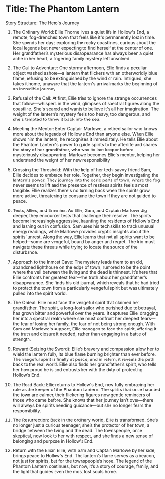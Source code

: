 # Title: The Phantom Lantern

Story Structure: The Hero's Journey

1. The Ordinary World:
Ellie Thorne lives a quiet life in Hollow's End, a remote, fog-drenched town that feels like it's permanently lost in time. She spends her days exploring the rocky coastlines, curious about the local legends but never expecting to find herself at the center of one. Her grandfather’s mysterious disappearance has always been a quiet ache in her heart, a lingering family mystery left unsolved.

2. The Call to Adventure:
One stormy afternoon, Ellie finds a peculiar object washed ashore—a lantern that flickers with an otherworldly blue flame, refusing to be extinguished by the wind or rain. Intrigued, she takes it home, unaware that the lantern's arrival marks the beginning of an incredible journey.

3. Refusal of the Call:
At first, Ellie tries to ignore the strange occurrences that follow—whispers in the wind, glimpses of spectral figures along the coastline. She's scared and wants to believe it's all her imagination. The weight of the lantern's mystery feels too heavy, too dangerous, and she's tempted to throw it back into the sea.

4. Meeting the Mentor:
Enter Captain Marlowe, a retired sailor who knows more about the legends of Hollow's End than anyone else. When Ellie shows him the lantern, he recognizes it immediately. He tells Ellie about the Phantom Lantern's power to guide spirits to the afterlife and shares the story of her grandfather, who was its last keeper before mysteriously disappearing. Marlowe becomes Ellie's mentor, helping her understand the weight of her new responsibility.

5. Crossing the Threshold:
With the help of her tech-savvy friend Sam, Ellie decides to embrace her role. Together, they begin investigating the lantern's power. They journey into the eerie parts of town, where the fog never seems to lift and the presence of restless spirits feels almost tangible. Ellie realizes there's no turning back when the spirits grow more active, threatening to consume the town if they are not guided to peace.

6. Tests, Allies, and Enemies:
As Ellie, Sam, and Captain Marlowe dig deeper, they encounter tests that challenge their resolve. The spirits become increasingly aggressive, haunting the residents of Hollow's End and lashing out in confusion. Sam uses his tech skills to track unusual energy readings, while Marlowe provides cryptic insights about the spirits' unrest. Along the way, Ellie learns that not all spirits want to be helped—some are vengeful, bound by anger and regret. The trio must navigate these threats while trying to locate the source of the disturbance.

7. Approach to the Inmost Cave:
The mystery leads them to an old, abandoned lighthouse on the edge of town, rumored to be the point where the veil between the living and the dead is thinnest. It’s here that Ellie confronts her greatest fear—the truth about her grandfather’s disappearance. She finds his old journal, which reveals that he had tried to protect the town from a particularly vengeful spirit but was ultimately pulled into the spirit world.

8. The Ordeal:
Ellie must face the vengeful spirit that claimed her grandfather. The spirit, a long-lost sailor who perished due to betrayal, has grown bitter and powerful over the years. It captures Ellie, dragging her into a spectral realm where she must confront her deepest fears—the fear of losing her family, the fear of not being strong enough. With Sam and Marlowe's support, Ellie manages to face the spirit, offering it the truth and closure it needed, rather than engaging in a battle of strength.

9. Reward (Seizing the Sword):
Ellie’s bravery and compassion allow her to wield the lantern fully, its blue flame burning brighter than ever before. The vengeful spirit is finally at peace, and in return, it reveals the path back to the real world. Ellie also finds her grandfather’s spirit, who tells her how proud he is and entrusts her with the duty of protecting Hollow's End.

10. The Road Back:
Ellie returns to Hollow's End, now fully embracing her role as the keeper of the Phantom Lantern. The spirits that once haunted the town are calmer, their flickering figures now gentle reminders of those who came before. She knows that her journey isn’t over—there will always be spirits needing guidance—but she no longer fears the responsibility.

11. The Resurrection:
Back in the ordinary world, Ellie is transformed. She’s no longer just a curious teenager; she’s the protector of her town, a bridge between the living and the dead. The townspeople, once skeptical, now look to her with respect, and she finds a new sense of belonging and purpose in Hollow's End.

12. Return with the Elixir:
Ellie, with Sam and Captain Marlowe by her side, brings peace to Hollow's End. The lantern’s flame serves as a beacon, not just for spirits, but for the townspeople’s hope. The legend of the Phantom Lantern continues, but now, it’s a story of courage, family, and the light that guides even the most lost souls home.
